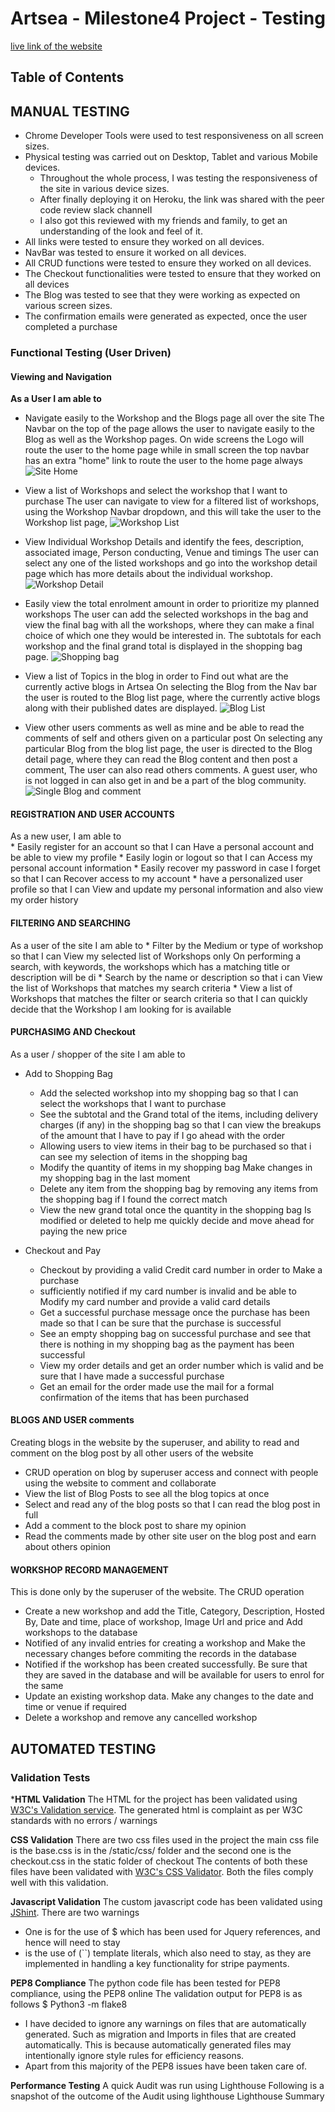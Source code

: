 

# Artsea - Milestone4 Project - Testing 
[live link of the website](https://anindita-artsea.herokuapp.com/)

## Table of Contents


## MANUAL TESTING
* Chrome Developer Tools were used to test responsiveness on all screen sizes.
* Physical testing was carried out on Desktop, Tablet and various Mobile devices.
    * Throughout the whole process, I was testing the responsiveness of the site in various device sizes.
    * After finally deploying it on Heroku, the link was shared with the peer code review slack channelI 
    * I also got this reviewed with my friends and family, to get an understanding of the look and feel of it.
* All links were tested to ensure they worked on all devices.
* NavBar was tested to ensure it worked on all devices.
* All CRUD functions were tested to ensure they worked on all devices.
* The Checkout functionalities were tested to ensure that they worked on all devices
* The Blog was tested to see that they were working as expected on various screen sizes.
* The confirmation emails were generated as expected, once the user completed a purchase

### Functional Testing (User Driven)

#### Viewing and Navigation
**As a User I am able to**
* Navigate easily to the Workshop and the Blogs page all over the site
    The Navbar on the top of the page allows the user to navigate easily to the Blog as well as the Workshop pages. On wide screens the Logo will route the user to the home page while in small screen the top navbar has an extra "home" link to route the user to the home page always
    ![Site Home](https://github.com/Anindita123-code/MS4-full-stack-artsea/blob/master/README/snapshots/homepage.jpg)

* View a list of Workshops and select the workshop that I want to purchase
    The user can navigate to view for a filtered list of workshops, using the Workshop Navbar dropdown, and this will take the user to the Workshop list page,
    ![Workshop List](https://github.com/Anindita123-code/MS4-full-stack-artsea/blob/master/README/snapshots/workshop_list.jpg)
    
* View Individual Workshop Details and identify the fees, description, associated image, Person conducting, Venue and timings
    The user can select any one of the listed workshops and go into the workshop detail page which has more details about the individual workshop.
    ![Workshop Detail](https://github.com/Anindita123-code/MS4-full-stack-artsea/blob/master/README/snapshots/workshop_detail.jpg)

* Easily view the total enrolment amount in order to prioritize my planned workshops
    The user can add the selected workshops in the bag and view the final bag with all the workshops, where they can make a final choice of which one they would be interested in.
    The subtotals for each workshop and the final grand total is displayed in the shopping bag page.
    ![Shopping bag](https://github.com/Anindita123-code/MS4-full-stack-artsea/blob/master/README/snapshots/shopping_bag.jpg)

* View a list of Topics in the blog	in order to Find out what are the currently active blogs in Artsea
    On selecting the Blog from the Nav bar the user is routed to the Blog list page, where the currently active blogs along with their published dates are displayed.
    ![Blog List](https://github.com/Anindita123-code/MS4-full-stack-artsea/blob/master/README/snapshots/blog_list.jpg)

* View other users comments as well as mine	and be able to read the comments of self and others given on a particular post
    On selecting any particular Blog from the blog list page, the user is directed to the Blog detail page, where they can read the Blog content and then post a comment, The user can also read others comments.
    A guest user, who is not logged in can also get in and be a part of the blog community.
    ![Single Blog and comment](https://github.com/Anindita123-code/MS4-full-stack-artsea/blob/master/README/snapshots/blog_detail.jpg)

#### REGISTRATION AND USER ACCOUNTS
As a new user, I am able to     
    * Easily register for an account so that I can Have a personal account and be able to view my profile
    * Easily login or logout so that I can Access my personal account information
    * Easily recover my password in case I forget so that I can Recover access to my account
    * have a personalized user profile so that I can View and update my personal information and also view my order history

#### FILTERING AND SEARCHING
As a user of the site I am able to 
    * Filter by the Medium or type of workshop so that I can View my selected list of Workshops only
    On performing a search, with keywords, the workshops which has a matching title or description will be di
    * Search by the name or description	so that i can View the list of Workshops that matches my search criteria
    * View a list of Workshops that matches the filter or search criteria so that I can quickly decide that the Workshop I am looking for is available

#### PURCHASIMG AND Checkout
As a user / shopper of the site I am able to 
*   Add to Shopping Bag
    *   Add the selected workshop into my shopping bag so that I can select the workshops that I want to purchase
    *   See the subtotal and the Grand total of the items, including delivery charges (if any) in the shopping bag so that I can view the breakups of the amount that I have to pay if I go ahead with the order
    *   Allowing users to view items in their bag to be purchased so that i can see my selection of items in the shopping bag
    *   Modify the quantity of items in my shopping bag	Make changes in my shopping bag in the last moment
    *   Delete any item from the shopping bag by removing any items from the shopping bag if I found the correct match
    *   View the new grand total once the quantity in the shopping bag Is modified or deleted to help me quickly decide and move ahead for paying the new price

*   Checkout and Pay
    *   Checkout by providing a valid Credit card number in order to Make a purchase
    *   sufficiently notified if my card number is invalid and be able to Modify my card number and provide a valid card details
    *   Get a successful purchase message once the purchase has been made so that I can be sure that the purchase is successful
    *   See an empty shopping bag on successful purchase and see that there is nothing in my shopping bag as the payment has been successful
    *   View my order details and get an order number which is valid and be sure that I have made a successful purchase
    *   Get an email for the order made	use the mail for a formal confirmation of the items that has been purchased

#### BLOGS AND USER comments
Creating blogs in the website by the superuser, and ability to read and comment on the blog post by all other users of the website
*   CRUD operation on blog by superuser access and connect with people using the website to comment and collaborate
*   View the list of Blog Posts to see all the blog topics at once
*   Select and read any of the blog posts so that I can read the blog post in full
*   Add a comment to the block post	to share my opinion
*   Read the comments made by other site user on the blog post and earn about others opinion 

#### WORKSHOP RECORD MANAGEMENT
This is done only by the superuser of the website. The CRUD operation
*   Create a new workshop and add the Title, Category, Description, Hosted By, Date and time, place of workshop, Image Url and price and Add workshops to the database
*   Notified of any invalid entries for creating a workshop and Make the necessary changes before commiting the records in the database
*   Notified if the workshop has been created successfully.	Be sure that they are saved in the database and will be available for users to enrol for the same
*   Update an existing workshop data. Make any changes to the date and time or venue if required
*   Delete a workshop and remove any cancelled workshop


## AUTOMATED TESTING

### Validation Tests

***HTML Validation**
The HTML for the project has been validated using [W3C's Validation service](https://validator.w3.org/). 
The generated html is complaint as per W3C standards with no errors / warnings

**CSS Validation**
There are two css files used in the project the main css file is the  base.css is in the /static/css/ folder and the second one is the checkout.css in the static folder of checkout
The contents of both these files have been validated with [W3C's CSS Validator](https://jigsaw.w3.org/css-validator/). Both the files comply well with this validation.

**Javascript Validation**
The custom javascript code has been validated using [JShint](https://jshint.com/). There are two warnings 
*   One is for the use of $ which has been used for Jquery references, and hence will need to stay
*   is the use of (``) template literals, which also need to stay, as they are implemented in handling a key functionality for stripe payments. 

**PEP8 Compliance**
The python code file has been tested for PEP8 compliance, using the PEP8 online The validation output for PEP8 is as follows 
    $ Python3 -m flake8

* I have decided to ignore any warnings on files that are automatically generated. Such as migration and Imports in files that are created automatically. This is because automatically generated files may intentionally ignore style rules for efficiency reasons.
* Apart from this majority of the PEP8 issues have been taken care of.

**Performance Testing**
A quick Audit was run using Lighthouse Following is a snapshot of the outcome of the Audit using lighthouse Lighthouse Summary

